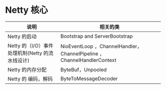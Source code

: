 # Netty 核心

| 说明                                            | 相关的类                                                                |
| ----------------------------------------------- | ----------------------------------------------------------------------- |
| Netty 的启动                                    | Bootstrap and ServerBootstrap                                           |
| Netty 的（I/O）事件处理机制(Netty 的流水线设计) | NioEventLoop ，ChannelHandler， ChannelPipeline ，ChannelHandlerContext |
| Netty 的内存分配                                | ByteBuf，Unpooled                                                       |
| Netty 的 编码，解码                             | ByteToMessageDecoder                                                    |
